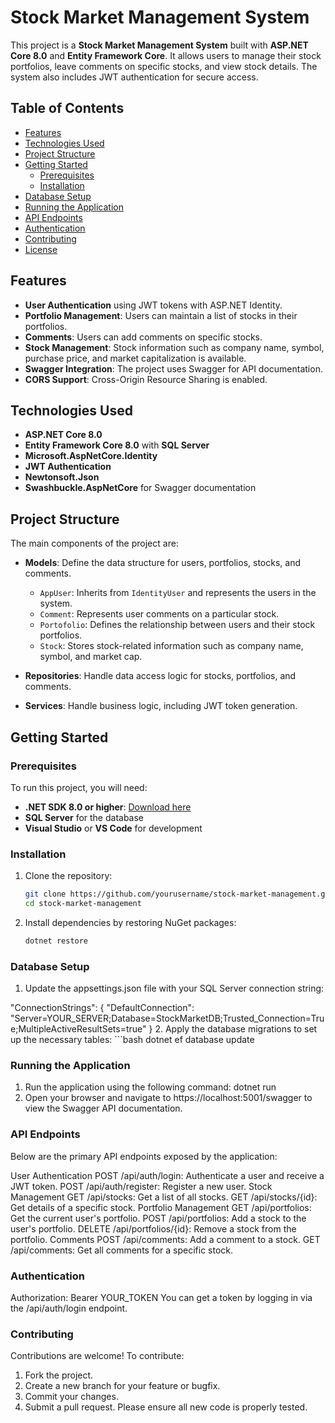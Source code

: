 # Stock Market Management System

This project is a **Stock Market Management System** built with **ASP.NET Core 8.0** and **Entity Framework Core**. It allows users to manage their stock portfolios, leave comments on specific stocks, and view stock details. The system also includes JWT authentication for secure access.

## Table of Contents

- [Features](#features)
- [Technologies Used](#technologies-used)
- [Project Structure](#project-structure)
- [Getting Started](#getting-started)
  - [Prerequisites](#prerequisites)
  - [Installation](#installation)
- [Database Setup](#database-setup)
- [Running the Application](#running-the-application)
- [API Endpoints](#api-endpoints)
- [Authentication](#authentication)
- [Contributing](#contributing)
- [License](#license)

## Features

- **User Authentication** using JWT tokens with ASP.NET Identity.
- **Portfolio Management**: Users can maintain a list of stocks in their portfolios.
- **Comments**: Users can add comments on specific stocks.
- **Stock Management**: Stock information such as company name, symbol, purchase price, and market capitalization is available.
- **Swagger Integration**: The project uses Swagger for API documentation.
- **CORS Support**: Cross-Origin Resource Sharing is enabled.

## Technologies Used

- **ASP.NET Core 8.0**
- **Entity Framework Core 8.0** with **SQL Server**
- **Microsoft.AspNetCore.Identity**
- **JWT Authentication**
- **Newtonsoft.Json**
- **Swashbuckle.AspNetCore** for Swagger documentation

## Project Structure

The main components of the project are:

- **Models**: Define the data structure for users, portfolios, stocks, and comments.
  - `AppUser`: Inherits from `IdentityUser` and represents the users in the system.
  - `Comment`: Represents user comments on a particular stock.
  - `Portofolio`: Defines the relationship between users and their stock portfolios.
  - `Stock`: Stores stock-related information such as company name, symbol, and market cap.
  
- **Repositories**: Handle data access logic for stocks, portfolios, and comments.
- **Services**: Handle business logic, including JWT token generation.

## Getting Started

### Prerequisites

To run this project, you will need:

- **.NET SDK 8.0 or higher**: [Download here](https://dotnet.microsoft.com/download)
- **SQL Server** for the database
- **Visual Studio** or **VS Code** for development

### Installation

1. Clone the repository:

   ```bash
   git clone https://github.com/yourusername/stock-market-management.git
   cd stock-market-management
2. Install dependencies by restoring NuGet packages:
    ```bash
   dotnet restore
### Database Setup
1. Update the appsettings.json file with your SQL Server connection string:

"ConnectionStrings": {
  "DefaultConnection": "Server=YOUR_SERVER;Database=StockMarketDB;Trusted_Connection=True;MultipleActiveResultSets=true"
}
2. Apply the database migrations to set up the necessary tables:
    ```bash
dotnet ef database update
### Running the Application

1. Run the application using the following command:
   dotnet run
2. Open your browser and navigate to https://localhost:5001/swagger to view the Swagger API documentation.

### API Endpoints

Below are the primary API endpoints exposed by the application:

User Authentication
POST /api/auth/login: Authenticate a user and receive a JWT token.
POST /api/auth/register: Register a new user.
Stock Management
GET /api/stocks: Get a list of all stocks.
GET /api/stocks/{id}: Get details of a specific stock.
Portfolio Management
GET /api/portfolios: Get the current user's portfolio.
POST /api/portfolios: Add a stock to the user's portfolio.
DELETE /api/portfolios/{id}: Remove a stock from the portfolio.
Comments
POST /api/comments: Add a comment to a stock.
GET /api/comments: Get all comments for a specific stock.

### Authentication
Authorization: Bearer YOUR_TOKEN
You can get a token by logging in via the /api/auth/login endpoint.

### Contributing
Contributions are welcome! To contribute:

1. Fork the project.
2. Create a new branch for your feature or bugfix.
3. Commit your changes.
4. Submit a pull request.
Please ensure all new code is properly tested.


